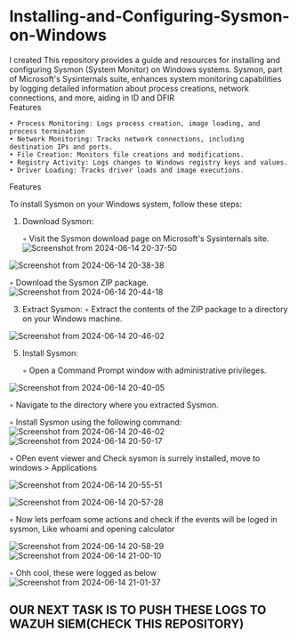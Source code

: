 <h1>Installing-and-Configuring-Sysmon-on-Windows</h1>
I created This repository provides a guide and resources for installing and configuring Sysmon (System Monitor) on Windows systems. Sysmon, part of Microsoft's Sysinternals suite, enhances system monitoring capabilities by logging detailed information about process creations, network connections, and more, aiding in ID and DFIR
<br>Features</br>

    • Process Monitoring: Logs process creation, image loading, and process termination
    • Network Monitoring: Tracks network connections, including destination IPs and ports.
    • File Creation: Monitors file creations and modifications.
    • Registry Activity: Logs changes to Windows registry keys and values.
    • Driver Loading: Tracks driver loads and image executions.
Features

To install Sysmon on your Windows system, follow these steps:

1. Download Sysmon:
   
   ◦ Visit the Sysmon download page on Microsoft's Sysinternals site.
   ![Screenshot from 2024-06-14 20-37-50](https://github.com/Silvan254/Installing-and-Configuring-Sysmon-on-Windows/assets/65334897/b0de3cc8-bfa9-40ca-84f8-e6542ac7201a)

![Screenshot from 2024-06-14 20-38-38](https://github.com/Silvan254/Installing-and-Configuring-Sysmon-on-Windows/assets/65334897/3a72dae0-8516-4edd-b6a3-0fb0069d4941)

   ◦ Download the Sysmon ZIP package.
![Screenshot from 2024-06-14 20-44-18](https://github.com/Silvan254/Installing-and-Configuring-Sysmon-on-Windows/assets/65334897/60d3fc06-54e8-4a7a-b528-e862889fb2ae)


3. Extract Sysmon:
   ◦ Extract the contents of the ZIP package to a directory on your Windows machine.

![Screenshot from 2024-06-14 20-46-02](https://github.com/Silvan254/Installing-and-Configuring-Sysmon-on-Windows/assets/65334897/f37925c9-b416-4272-a6e0-03e8ae43981f)

   
5. Install Sysmon:
   
   ◦ Open a Command Prompt window with administrative privileges.

![Screenshot from 2024-06-14 20-40-05](https://github.com/Silvan254/Installing-and-Configuring-Sysmon-on-Windows/assets/65334897/185e914c-afd0-4978-835f-4800f93c2580)

   
   ◦ Navigate to the directory where you extracted Sysmon.
   
   ◦ Install Sysmon using the following command:
![Screenshot from 2024-06-14 20-46-02](https://github.com/Silvan254/Installing-and-Configuring-Sysmon-on-Windows/assets/65334897/acf505ba-cdeb-482b-ba25-9cf6e8aab4d3)
![Screenshot from 2024-06-14 20-50-17](https://github.com/Silvan254/Installing-and-Configuring-Sysmon-on-Windows/assets/65334897/ccd118af-8d09-43db-8343-37b232a579ba)

   ◦ OPen event viewer and Check sysmon is surrely installed, move to windows > Applications

   ![Screenshot from 2024-06-14 20-55-51](https://github.com/Silvan254/Installing-and-Configuring-Sysmon-on-Windows/assets/65334897/647b7da0-96e2-4687-a305-e67516099dd9)

![Screenshot from 2024-06-14 20-57-28](https://github.com/Silvan254/Installing-and-Configuring-Sysmon-on-Windows/assets/65334897/2c867c11-6ed4-48b2-9082-a0ddf796e470)

   ◦ Now lets perfoam some actions and check if the events will be loged in sysmon, Like whoami and opening calculator
   
   ![Screenshot from 2024-06-14 20-58-29](https://github.com/Silvan254/Installing-and-Configuring-Sysmon-on-Windows/assets/65334897/52a6d75c-1cea-4f60-b7f2-00bff38530bf)
   ![Screenshot from 2024-06-14 21-00-10](https://github.com/Silvan254/Installing-and-Configuring-Sysmon-on-Windows/assets/65334897/1777305b-4c2c-4caa-a13a-467d79b95756)
   
   ◦ Ohh cool, these were logged as below
![Screenshot from 2024-06-14 21-01-37](https://github.com/Silvan254/Installing-and-Configuring-Sysmon-on-Windows/assets/65334897/2f617679-4b06-4fdb-a72d-62e6de110dba)

<h2>OUR NEXT TASK IS TO PUSH THESE LOGS TO WAZUH SIEM(CHECK THIS REPOSITORY)</h2>

